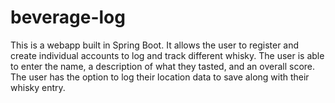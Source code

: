 # beverage-log

This is a webapp built in Spring Boot. It allows the user to register and create individual accounts to log and track
different whisky. The user is able to enter the name, a description of what they tasted, and an overall score.
The user has the option to log their location data to save along with their whisky entry.
